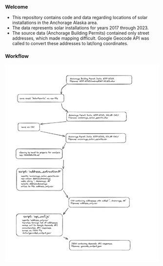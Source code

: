 ### Welcome
* This repository contains code and data regarding locations of solar installations in the Anchorage Alaska area.  
* The data represents solar installations for years 2017 through 2023. 
* The source data (Anchorage Building Permits) contained only street addresses, which made mapping difficult. Google Geocode API was called to convert these addresses to lat/long coordinates. 

### Workflow
![Diagram of Workflow](/flow.jpg?raw=true "Workflow")
